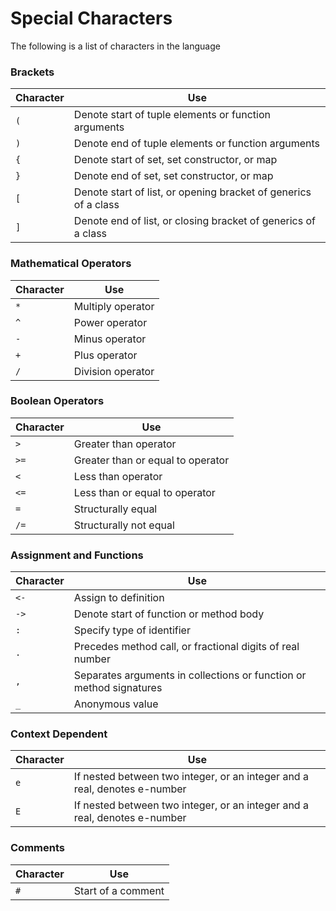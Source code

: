 # Special Characters

The following is a list of characters in the language

### Brackets
Character | Use
----------|-----
`(`       | Denote start of tuple elements or function arguments
`)`       | Denote end of tuple elements or function arguments
`{`       | Denote start of set, set constructor, or map
`}`       | Denote end of set, set constructor, or map
`[`       | Denote start of list, or opening bracket of generics of a class
`]`       | Denote end of list, or closing bracket of generics of a class

### Mathematical Operators
Character | Use
----------|-----
`*`       | Multiply operator
`^`       | Power operator
`-`       | Minus operator
`+`       | Plus operator
`/`       | Division operator

### Boolean Operators
Character | Use
----------|-----
`>`       | Greater than operator
`>=`      | Greater than or equal to operator
`<`       | Less than operator
`<=`      | Less than or equal to operator
`=`       | Structurally equal
`/=`      | Structurally not equal

### Assignment and Functions
Character | Use
----------|-----
`<-`      | Assign to definition
`->`      | Denote start of function or method body
`:`       | Specify type of identifier
`.`       | Precedes method call, or fractional digits of real number
`,`       | Separates arguments in collections or function or method signatures
`_`       | Anonymous value

### Context Dependent
Character | Use
----------|-----
`e`       | If nested between two integer, or an integer and a real, denotes e-number
`E`       | If nested between two integer, or an integer and a real, denotes e-number

### Comments
Character | Use
----------|-----
`#`       | Start of a comment
